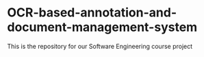 # OCR-based-annotation-and-document-management-system
This is the repository for our Software Engineering course project
